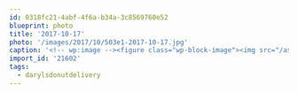 ```yaml
---
id: 0318fc21-4abf-4f6a-b34a-3c8569760e52
blueprint: photo
title: '2017-10-17'
photo: '/images/2017/10/503e1-2017-10-17.jpg'
caption: '<!-- wp:image --><figure class="wp-block-image"><img src="/assets/images/2017/10/503e1-2017-10-17.jpg" /></figure><!-- /wp:image --><!-- wp:paragraph --><p>Thinking of new business ideas #darylsdonutdelivery</p><!-- /wp:paragraph -->'
import_id: '21602'
tags:
  - darylsdonutdelivery
---
```

